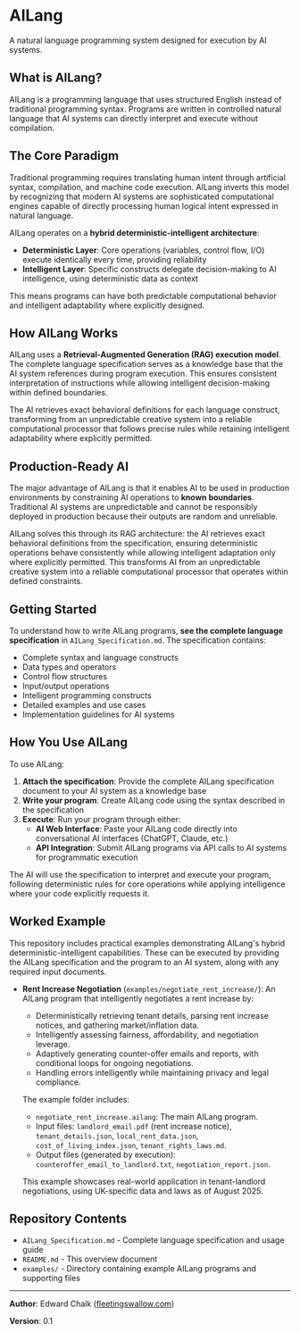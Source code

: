 # AILang

A natural language programming system designed for execution by AI systems.

## What is AILang?

AILang is a programming language that uses structured English instead of traditional programming syntax. Programs are written in controlled natural language that AI systems can directly interpret and execute without compilation.

## The Core Paradigm

Traditional programming requires translating human intent through artificial syntax, compilation, and machine code execution. AILang inverts this model by recognizing that modern AI systems are sophisticated computational engines capable of directly processing human logical intent expressed in natural language.

AILang operates on a **hybrid deterministic-intelligent architecture**:

- **Deterministic Layer**: Core operations (variables, control flow, I/O) execute identically every time, providing reliability
- **Intelligent Layer**: Specific constructs delegate decision-making to AI intelligence, using deterministic data as context

This means programs can have both predictable computational behavior and intelligent adaptability where explicitly designed.

## How AILang Works

AILang uses a **Retrieval-Augmented Generation (RAG) execution model**. The complete language specification serves as a knowledge base that the AI system references during program execution. This ensures consistent interpretation of instructions while allowing intelligent decision-making within defined boundaries.

The AI retrieves exact behavioral definitions for each language construct, transforming from an unpredictable creative system into a reliable computational processor that follows precise rules while retaining intelligent adaptability where explicitly permitted.

## Production-Ready AI

The major advantage of AILang is that it enables AI to be used in production environments by constraining AI operations to **known boundaries**. Traditional AI systems are unpredictable and cannot be responsibly deployed in production because their outputs are random and unreliable.

AILang solves this through its RAG architecture: the AI retrieves exact behavioral definitions from the specification, ensuring deterministic operations behave consistently while allowing intelligent adaptation only where explicitly permitted. This transforms AI from an unpredictable creative system into a reliable computational processor that operates within defined constraints.

## Getting Started

To understand how to write AILang programs, **see the complete language specification** in `AILang_Specification.md`. The specification contains:

- Complete syntax and language constructs
- Data types and operators
- Control flow structures
- Input/output operations
- Intelligent programming constructs
- Detailed examples and use cases
- Implementation guidelines for AI systems

## How You Use AILang

To use AILang:

1. **Attach the specification**: Provide the complete AILang specification document to your AI system as a knowledge base
2. **Write your program**: Create AILang code using the syntax described in the specification
3. **Execute**: Run your program through either:
   - **AI Web Interface**: Paste your AILang code directly into conversational AI interfaces (ChatGPT, Claude, etc.)
   - **API Integration**: Submit AILang programs via API calls to AI systems for programmatic execution

The AI will use the specification to interpret and execute your program, following deterministic rules for core operations while applying intelligence where your code explicitly requests it.

## Worked Example

This repository includes practical examples demonstrating AILang's hybrid deterministic-intelligent capabilities. These can be executed by providing the AILang specification and the program to an AI system, along with any required input documents.

- **Rent Increase Negotiation** (`examples/negotiate_rent_increase/`): An AILang program that intelligently negotiates a rent increase by:
  - Deterministically retrieving tenant details, parsing rent increase notices, and gathering market/inflation data.
  - Intelligently assessing fairness, affordability, and negotiation leverage.
  - Adaptively generating counter-offer emails and reports, with conditional loops for ongoing negotiations.
  - Handling errors intelligently while maintaining privacy and legal compliance.

  The example folder includes:
  - `negotiate_rent_increase.ailang`: The main AILang program.
  - Input files: `landlord_email.pdf` (rent increase notice), `tenant_details.json`, `local_rent_data.json`, `cost_of_living_index.json`, `tenant_rights_laws.md`.
  - Output files (generated by execution): `counteroffer_email_to_landlord.txt`, `negotiation_report.json`.

  This example showcases real-world application in tenant-landlord negotiations, using UK-specific data and laws as of August 2025.

## Repository Contents

- `AILang_Specification.md` - Complete language specification and usage guide
- `README.md` - This overview document
- `examples/` - Directory containing example AILang programs and supporting files

---

**Author**: Edward Chalk ([fleetingswallow.com](https://fleetingswallow.com))

**Version**: 0.1

